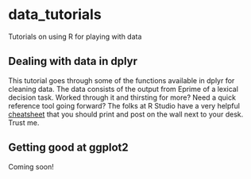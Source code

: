 # data_tutorials
Tutorials on using R for playing with data

## Dealing with data in dplyr
This tutorial goes through some of the functions available in dplyr for cleaning data. The data consists of the output from Eprime of a lexical decision task. Worked through it and thirsting for more? Need a quick reference tool going forward? The folks at R Studio have a very helpful [cheatsheet](https://www.rstudio.com/wp-content/uploads/2015/02/data-wrangling-cheatsheet.pdf) that you should print and post on the wall next to your desk. Trust me.

## Getting good at ggplot2
Coming soon!
